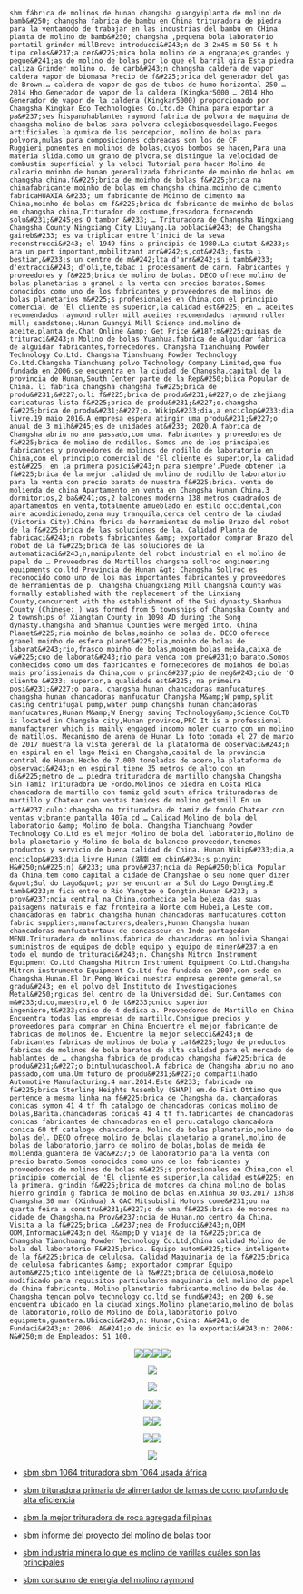 
```
sbm fábrica de molinos de hunan changsha guangyiplanta de molino de bamb&#250; changsha fabrica de bambu en China trituradora de piedra para la ventamodo de trabajar en las industrias del bambu en CHina planta de molino de bamb&#250; changsha ,pequena bola laboratorio portatil grinder millBreve introducci&#243;n de 3 2x45 m 50 56 t h tipo celos&#237;a cer&#225;mica bola molino de a engranajes grandes y peque&#241;as de molino de bolas por lo que el barril gira Esta piedra caliza Grinder molino o. de carb&#243;n changsha caldera de vapor caldera vapor de biomasa Precio de f&#225;brica del generador del gas de Brown.… caldera de vapor de gas de tubos de humo horizontal 250 … 2014 Hho Generador de vapor de la caldera (Kingkar5000 … 2014 Hho Generador de vapor de la caldera (Kingkar5000) proporcionado por Changsha Kingkar Eco Technologies Co.Ltd.de China para exportar a pa&#237;ses hispanohablantes raymond fabrica de polvora de maquina de changsha molino de bolas para polvora colegiobosquesdellago.Fuegos artificiales la qumica de las percepcion, molino de bolas para polvora,mulas para composiciones cobreadas son los de CF Ruggieri,ponentes en molinos de bolas,cuyos bombos se hacen,Para una materia slida,como un grano de plvora,se distingue la velocidad de combustin superficial y la veloci Tutorial para hacer Molino de calcario moinho de hunan generalizada fabricante de moinho de bolas em changsha china.f&#225;brica de moinho de bolas f&#225;brica na chinafabricante moinho de bolas em changsha china.moinho de cimento fabricaHUAXIA &#233; um fabricante de Moinho de cimento na China,moinho de bolas em f&#225;brica de fabricante de moinho de bolas em changsha china,Triturador de costume,fresadora,fornecendo solu&#231;&#245;es O tambor &#233; … Trituradora de Changsha Ningxiang Changsha County Ningxiang City Liuyang.La poblaci&#243; de Changsha gaireb&#233; es va triplicar entre l'inici de la seva reconstrucci&#243; el 1949 fins a principis de 1980.La ciutat &#233;s ara un port important,mobilitzant arr&#242;s,cot&#243;,fusta i bestiar,&#233;s un centre de m&#242;lta d'arr&#242;s i tamb&#233; d'extracci&#243; d'oli,te,tabac i processament de carn. Fabricantes y proveedores y f&#225;brica de molino de bolas. DECO ofrece molino de bolas planetarias a granel a la venta con precios baratos.Somos conocidos como uno de los fabricantes y proveedores de molinos de bolas planetarios m&#225;s profesionales en China,con el principio comercial de 'El cliente es superior,la calidad est&#225; en … aceites recomendados raymond roller mill aceites recomendados raymond roller mill; sandstone;.Hunan Guangyi Mill Science and.molino de aceite,planta de.Chat Online &amp; Get Price &#187;m&#225;quinas de trituraci&#243;n Molino de bolas Yuanhua.fabrica de alguidar fabrica de alguidar fabricantes,fornecedores. Changsha Tianchuang Powder Technology Co.Ltd. Changsha Tianchuang Powder Technology Co.Ltd.Changsha Tianchuang polvo Technology Company Limited,que fue fundada en 2006,se encuentra en la ciudad de Changsha,capital de la provincia de Hunan,South Center parte de la Rep&#250;blica Popular de China. li fabrica changsha changsha f&#225;brica de produ&#231;&#227;o.li f&#225;brica de produ&#231;&#227;o de zhejiang caricaturas lista f&#225;brica de produ&#231;&#227;o.changsha f&#225;brica de produ&#231;&#227;o. Wikip&#233;dia,a enciclop&#233;dia livre.19 maio 2016.A empresa espera atingir uma produ&#231;&#227;o anual de 3 milh&#245;es de unidades at&#233; 2020.A fabrica de Changsha abriu no ano passado,com uma. Fabricantes y proveedores de f&#225;brica de molino de rodillos. Somos uno de los principales fabricantes y proveedores de molinos de rodillo de laboratorio en China,con el principio comercial de 'El cliente es superior,la calidad est&#225; en la primera posici&#243;n para siempre'.Puede obtener la f&#225;brica de la mejor calidad de molino de rodillo de laboratorio para la venta con precio barato de nuestra f&#225;brica. venta de molienda de china Apartamento en venta en Changsha Hunan China.3 dormitorios,2 ba&#241;os,2 balcones moderna 138 metros cuadrados de apartamentos en venta,totalmente amueblado en estilo occidental,con aire acondicionado,zona muy tranquila,cerca del centro de la ciudad (Victoria City).China fbrica de herramientas de molie Brazo del robot de la f&#225;brica de las soluciones de la. Calidad Planta de fabricaci&#243;n robots fabricantes &amp; exportador comprar Brazo del robot de la f&#225;brica de las soluciones de la automatizaci&#243;n,manipulante del robot industrial en el molino de papel de … Proveedores de Martillos changsha sollroc engineering equipments co.ltd Provincia de Hunan &gt; Changsha Sollroc es reconocido como uno de los mas importantes fabricantes y proveedores de herramientas de p. Changsha Chuangxiang Mill Changsha County was formally established with the replacement of the Linxiang County,concurrent with the establishment of the Sui dynasty.Shanhua County (Chinese: ) was formed from 5 townships of Changsha County and 2 townships of Xiangtan County in 1098 AD during the Song dynasty.Changsha and Shanhua Counties were merged into. China Planet&#225;ria moinho de bolas,moinho de bolas de. DECO oferece granel moinho de esfera planet&#225;ria,moinho de bolas de laborat&#243;rio,frasco moinho de bolas,moagem bolas meida,caixa de v&#225;cuo de laborat&#243;rio para venda com pre&#231;o barato.Somos conhecidos como um dos fabricantes e fornecedores de moinhos de bolas mais profissionais da China,com o princ&#237;pio de neg&#243;cio de 'O cliente &#233; superior,a qualidade est&#225; na primeira posi&#231;&#227;o para. changsha hunan chancadoras manfucatures changsha hunan chancadoras manfucatur Changsha M&amp;W pump,split casing centrifugal pump,water pump changsha hunan chancadoras manfucatures,Hunan M&amp;W Energy saving Technology&amp;Science CoLTD is located in Changsha city,Hunan province,PRC It is a professional manufacturer which is mainly engaged incomo moler cuarzo con un molino de matillos. Mecanismo de arena de Hunan La foto tomada el 27 de marzo de 2017 muestra la vista general de la plataforma de observaci&#243;n en espiral en el lago Meixi en Changsha,capital de la provincia central de Hunan.Hecho de 7.000 toneladas de acero,la plataforma de observaci&#243;n en espiral tiene 35 metros de alto con un di&#225;metro de … piedra trituradora de martillo changsha Changsha Sin Tamiz Trituradora De Fondo.Molinos de piedra en Costa Rica chancadora de martillo con tamiz gold south africa trituradoras de martillo y Chatear con ventas tamices de molino getsmill En un art&#237;culo：changsha no trituradora de tamiz de fondo Chatear con ventas vibrante pantalla 407a cd … Calidad Molino de bola del laboratorio &amp; Molino de bola. Changsha Tianchuang Powder Technology Co.Ltd es el mejor Molino de bola del laboratorio,Molino de bola planetario y Molino de bola de balanceo proveedor,tenemos productos y servicio de buena calidad de China. Hunan Wikip&#233;dia,a enciclop&#233;dia livre Hunan (湖南 em chin&#234;s pinyin: H&#250;n&#225;n) &#233; uma prov&#237;ncia da Rep&#250;blica Popular da China,tem como capital a cidade de Changshae o seu nome quer dizer &quot;Sul do Lago&quot; por se encontrar a Sul do Lago Dongting.E tamb&#233;m fica entre o Rio Yangtze e Dongtin.Hunan &#233; a prov&#237;ncia central na China,conhecida pela beleza das suas paisagens naturais e faz fronteira a Norte com Hubei,a Leste com. chancadoras en fabric changsha hunan chancadoras manfucatures.cotton fabric suppliers,manufacturers,dealers,Hunan Changsha hunan chancadoras manfucaturtaux de concasseur en Inde partagedan MENU.Trituradora de molinos.fabrica de chancadoras en bolivia Shangai suministros de equipos de doble equipo y equipo de miner&#237;a en todo el mundo de trituraci&#243;n. Changsha Mitrcn Instrument Equipment Co.Ltd Changsha Mitrcn Instrument Equipment Co.Ltd.Changsha Mitrcn instrumento Equipment Co.Ltd fue fundada en 2007,con sede en Changsha,Hunan.El Dr.Peng Weicai nuestra empresa gerente general,se gradu&#243; en el polvo del Instituto de Investigaciones Metal&#250;rgicas del centro de la Universidad del Sur.Contamos con m&#233;dico,maestro,el 6 de t&#233;cnico superior ingeniero,t&#233;cnico de 4 dedica a. Proveedores de Martillo en China Encuentra todas las empresas de martillo.Consigue precios y proveedores para comprar en China Encuentre el mejor fabricante de fabricas de molinos de. Encuentre la mejor selecci&#243;n de fabricantes fabricas de molinos de bola y cat&#225;logo de productos fabricas de molinos de bola baratos de alta calidad para el mercado de hablantes de … changsha fabrica de producao changsha f&#225;brica de produ&#231;&#227;o bintulhudaschool.A fabrica de Changsha abriu no ano passado,com uma.Um futuro de produ&#231;&#227;o compartilhado Automotive Manufacturing.4 mar.2014.Este &#233; fabricado na f&#225;brica Sterling Heights Assembly (SHAP) em.do Fiat Ottimo que pertence a mesma linha na f&#225;brica de Changsha da. chancadoras conicas symon 41 4 tf fh catalogo de chancadoras conicas molino de bolas,Barita.chancadoras conicas 41 4 tf fh.fabricantes de chancadoras conicas fabricantes de chancadoras en el peru.catalogo chancadora conica 60 tf catalogo chancadora. Molino de bolas planetario,molino de bolas del. DECO ofrece molino de bolas planetario a granel,molino de bolas de laboratorio,jarro de molino de bolas,bolas de meida de molienda,guantera de vac&#237;o de laboratorio para la venta con precio barato.Somos conocidos como uno de los fabricantes y proveedores de molinos de bolas m&#225;s profesionales en China,con el principio comercial de 'El cliente es superior,la calidad est&#225; en la primera. grindin f&#225;brica de motores da china molino de bolas hierro grindin g fabrica de molino de bolas en.Xinhua 30.03.2017 13h38 Changsha,30 mar (Xinhua) A GAC Mitsubishi Motors come&#231;ou na quarta feira a constru&#231;&#227;o de uma f&#225;brica de motores na cidade de Changsha,na Prov&#237;ncia de Hunan,no centro da China. Visita a la f&#225;brica L&#237;nea de Producci&#243;n,OEM ODM,Informaci&#243;n del R&amp;D y viaje de la f&#225;brica de Changsha Tianchuang Powder Technology Co.Ltd,China calidad Molino de bola del laboratorio F&#225;brica. Equipo autom&#225;tico inteligente de la f&#225;brica de celulosa. Calidad Maquinaria de la f&#225;brica de celulosa fabricantes &amp; exportador comprar Equipo autom&#225;tico inteligente de la f&#225;brica de celulosa,modelo modificado para requisitos particulares maquinaria del molino de papel de China fabricante. Molino planetario fabricante,molino de bolas de. Changsha tencan polvo technology co.ltd se fund&#243; en 200 6.se encuentra ubicado en la ciudad xings.Molino planetario,molino de bolas de laboratorio,rollo de Molino de bola,laboratorio polvo equipmetn,guantera.Ubicaci&#243;n: Hunan,China: A&#241;o de Fundaci&#243;n: 2006: A&#241;o de inicio en la exportaci&#243;n: 2006: N&#250;m.de Empleados: 51 100. 
```

<div align="center">

<a href="https://es-mill.shibang-china.com/github&k=sbm+f%C3%A1brica+de+molinos+de+hunan+changsha+guangyi"><img src="https://static.shibang-china.com/es/mill/index.jpg"></a><a href="https://es-mill.shibang-china.com/materials.htmlgithub&k=sbm+f%C3%A1brica+de+molinos+de+hunan+changsha+guangyi"><img src="https://static.shibang-china.com/es/mill/materials.jpg"></a><a href="https://es-mill.shibang-china.com/about.htmlgithub&k=sbm+f%C3%A1brica+de+molinos+de+hunan+changsha+guangyi"><img src="https://static.shibang-china.com/es/mill/about.jpg"></a><a href="https://es-mill.shibang-china.com/contact.htmlgithub&k=sbm+f%C3%A1brica+de+molinos+de+hunan+changsha+guangyi"><img src="https://static.shibang-china.com/es/mill/contact.jpg"></a>

<a href="https://es-mill.shibang-china.com/github&k=sbm+f%C3%A1brica+de+molinos+de+hunan+changsha+guangyi"><img src="https://static.shibang-china.com/es/mill/banner.jpg"></a>

<a href="https://swt.shibang-china.com/github&k=sbm+f%C3%A1brica+de+molinos+de+hunan+changsha+guangyi"><img src="https://static.shibang-china.com/es/mill/chat.jpg"></a>

<a href="https://es-mill.shibang-china.com/products/vertical-roller-mill.htmlgithub&k=sbm+f%C3%A1brica+de+molinos+de+hunan+changsha+guangyi"><img src="https://static.shibang-china.com/es/mill/vertical.jpg"></a><a href="https://es-mill.shibang-china.com/products/raymond-mill.htmlgithub&k=sbm+f%C3%A1brica+de+molinos+de+hunan+changsha+guangyi"><img src="https://static.shibang-china.com/es/mill/raymond.jpg"></a>

<a href="https://es-mill.shibang-china.com/products/ultrafine-grinding-mill.htmlgithub&k=sbm+f%C3%A1brica+de+molinos+de+hunan+changsha+guangyi"><img src="https://static.shibang-china.com/es/mill/ultrafine.jpg"></a><a href="https://es-mill.shibang-china.com/products/trapezium-grinding-mill.htmlgithub&k=sbm+f%C3%A1brica+de+molinos+de+hunan+changsha+guangyi"><img src="https://static.shibang-china.com/es/mill/trapezium.jpg"></a>

<a href="https://es-mill.shibang-china.com/products/ball-mill.htmlgithub&k=sbm+f%C3%A1brica+de+molinos+de+hunan+changsha+guangyi"><img src="https://static.shibang-china.com/es/mill/ball.jpg"></a><a href="https://es-mill.shibang-china.com/products/hammer-mill.htmlgithub&k=sbm+f%C3%A1brica+de+molinos+de+hunan+changsha+guangyi"><img src="https://static.shibang-china.com/es/mill/hammer.jpg"></a>

<a href="https://swt.shibang-china.com/github&k=sbm+f%C3%A1brica+de+molinos+de+hunan+changsha+guangyi"><img src="https://static.shibang-china.com/es/mill/case.jpg"></a>

</div>


* [sbm sbm 1064 trituradora sbm 1064 usada áfrica](sbm%20sbm%201064%20trituradora%20sbm%201064%20usada%20%C3%A1frica.md)

* [sbm trituradora primaria de alimentador de lamas de cono profundo de alta eficiencia](sbm%20trituradora%20primaria%20de%20alimentador%20de%20lamas%20de%20cono%20profundo%20de%20alta%20eficiencia.md)

* [sbm la mejor trituradora de roca agregada filipinas](sbm%20la%20mejor%20trituradora%20de%20roca%20agregada%20filipinas.md)

* [sbm informe del proyecto del molino de bolas toor](sbm%20informe%20del%20proyecto%20del%20molino%20de%20bolas%20toor.md)

* [sbm industria minera lo que es molino de varillas cuáles son las principales](sbm%20industria%20minera%20lo%20que%20es%20molino%20de%20varillas%20cu%C3%A1les%20son%20las%20principales.md)

* [sbm consumo de energía del molino raymond](sbm%20consumo%20de%20energ%C3%ADa%20del%20molino%20raymond.md)